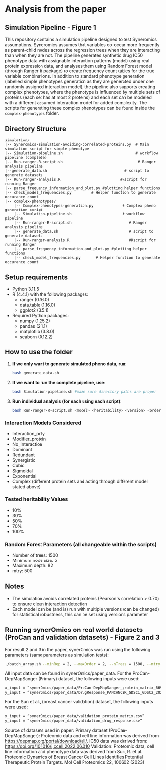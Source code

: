 # Analysis from the paper #

## Simulation Pipeline - Figure 1

This repository contains a simulation pipeline designed to test Syneromics assumptions. Syneromics assumes that variables co-occur more frequently as parent-child nodes across the regression trees when they are interacting than when they are not. The pipeline generates synthetic drug IC50 phenotype data with assignable interaction patterns (model) using real protein expression data, and analyses them using Random Forest model (through Ranger R package) to create frequency count tables for the true variable combinations. In addition to standard phenotype generation (labelled simple phenotypes generation as they are generated under one randomly assigned interaction model), the pipeline also supports creating complex phenotypes, where the phenotype is influenced by multiple sets of proteins (each set has at most 2 proteins) and each set can be modeled with a different assumed interaction model for added complexity. The scripts for generating these complex phenotypes can be found inside the `complex-phenotypes` folder.

## Directory Structure

```
simulation/
|-- Syneromics-simulation-avoiding-correlated-proteins.py  # Main simulation script for simple phenotype
|-- Simulation-pipeline.sh                                 # workflow pipeline (complete)
|-- Run-ranger-R-script.sh                                  # Ranger analysis pipeline 
|--generate_data.sh                                   # script to generate datasets 
|-- Run-ranger-analysis.R                           #Rscript for running Ranger
|-- parse_frequency_information_and_plot.py #plotting helper functions 
|-- check_model_frequencies.py         # Helper function to generate occurance count
|-- complex-phenotypes/
    |-- Complex-phenotypes-generation.py             # Complex pheno generation script
    |-- Simulation-pipeline.sh                       # workflow pipeline
    |-- Run-ranger-R-script.sh                          # Ranger analysis pipeline 
    |-- generate_data.sh                                # script to generate datasets 
    |-- Run-ranger-analysis.R                           #Rscript for running Ranger
    |-- parse_frequency_information_and_plot.py #plotting helper functions 
    |-- check_model_frequencies.py       # Helper function to generate occurance count
```

## Setup requirements

- Python 3.11.5
- R (4.4.1) with the following packages:
  - ranger (0.16.0)
  - data.table (1.16.0)
  - ggplot2 (3.5.1)
- Required Python packages:
  - numpy (1.25.2)
  - pandas (2.1.1)
  - matplotlib (3.8.0)
  - seaborn (0.12.2)

## How to use the folder

1. **If we only want to generate simulated pheno data, run**:

   ```bash
   bash generate_data.sh
   ```

2. **If we want to run the complete pipeline, use**:

   ```bash
   bash Simulation-pipeline.sh #make sure directory paths are proper
   ```

3. **Run individual analysis (for each using each script)**:

   ```bash
   bash Run-ranger-R-script.sh <model> <heritability> <version> <order> <n_trees> <min_node_size> <max_depth> <mtry> #example run
   ```

### Interaction Models Considered

- Interaction_only
- Modifier_protein
- No_Interaction
- Dominant
- Redundant
- Synergistic
- Cubic
- Sigmoidal
- Exponential
- Complex (different protein sets and acting through different model stated above)

### Tested heritability Values

- 10%
- 30%
- 50%
- 70%
- 100%

### Random Forest Parameters (all changeable within the scripts)

- Number of trees: 1500
- Minimum node size: 5
- Maximum depth: 82
- mtry: 500

## Notes

- The simulation avoids correlated proteins (Pearson's correlation > 0.70) to ensure clean interaction detection
- Each model can be (and is) run with multiple versions (can be changed) for statistical robustness, this can be set using versions parameter

## Running synerOmics on real world datasets (ProCan and validation datasets) - Figure 2 and 3

For result 2 and 3 in the paper, synerOmics was run using the following parameters (same parameters as simulation tests):

```bash
./batch_array.sh --minRep = 2, --maxOrder = 2, --nTrees = 1500, --mtry = 500, --maxDepth = 82, --minNode = 5
```

All input data can be found in synerOmics/paper_data. For the ProCan-DepMapSanger (Primary) dataset, the following inputs were used:

```bash
x_input = “synerOmics/paper_data/ProCan-DepMapSanger_protein_matrix_6692_averaged.csv”
y_input = “synerOmics/paper_data/DrugResponse_PANCANCER_GDSC1_GDSC2_20200602.csv”
```

For the Sun et al., (breast cancer validation) dataset, the following inputs were used:

```bash
x_input = “synerOmics/paper_data/validation_protein_matrix.csv”
y_input = “synerOmics/paper_data/validation_drug_response.csv”
```

Source of datasets used in paper:
Primary dataset (ProCan-DepMapSanger): Proteomic data and cell line information was derived from https://depmap.org/portal/download/all/. IC50 data was derived from: https://doi.org/10.1016/j.ccell.2022.06.010 
Validation: Proteomic data, cell line information and phenotype data was derived from Sun, R. et al. Proteomic Dynamics of Breast Cancer Cell Lines Identifies Potential Therapeutic Protein Targets. Mol Cell Proteomics 22, 100602 (2023)
